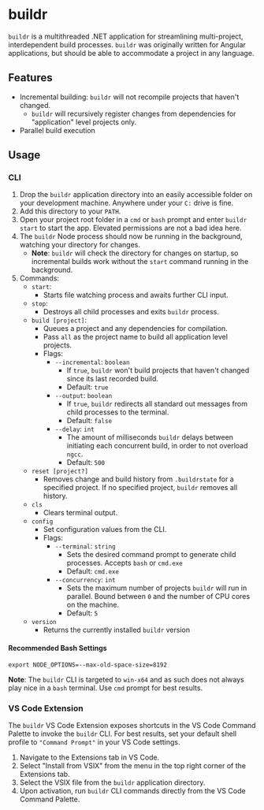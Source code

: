 # buildr
`buildr` is a multithreaded .NET application for streamlining multi-project, interdependent build processes. `buildr` was originally written for Angular applications, but should be able to accommodate a project in any language.

## Features
 - Incremental building: `buildr` will not recompile projects that haven't changed.
   - `buildr` will recursively register changes from dependencies for "application" level projects only.
 - Parallel build execution

## Usage

### CLI
 1. Drop the `buildr` application directory into an easily accessible folder on your development machine. Anywhere under your `C:` drive is fine.
 2. Add this directory to your `PATH`.
 3. Open your project root folder in a `cmd` or `bash` prompt and enter `buildr start` to start the app. Elevated permissions are not a bad idea here.
 4. The `buildr` Node process should now be running in the background, watching your directory for changes.
    - **Note**: `buildr` will check the directory for changes on startup, so incremental builds work without the `start` command running in the background.
 5. Commands:
    - `start`:
      - Starts file watching process and awaits further CLI input.
    - `stop`:
      - Destroys all child processes and exits `buildr` process.
    - `build [project]`:
      - Queues a project and any dependencies for compilation.
	  - Pass `all` as the project name to build all application level projects.
	  - Flags:
        - `--incremental`: `boolean`
          - If `true`, `buildr` won't build projects that haven't changed since its last recorded build.
          - Default: `true`
        - `--output`: `boolean`
          - If `true`, `buildr` redirects all standard out messages from child processes to the terminal.
          - Default: `false`
		- `--delay`: `int`
		  - The amount of milliseconds `buildr` delays between initiating each concurrent build, in order to not overload `ngcc`.
		  - Default: `500`
    - `reset [project?]`
      - Removes change and build history from `.buildrstate` for a specified project. If no specified project, `buildr` removes all history.
    - `cls`
      - Clears terminal output.
    - `config`
      - Set configuration values from the CLI.
      - Flags:
        - `--terminal`: `string`
          - Sets the desired command prompt to generate child processes. Accepts `bash` or `cmd.exe`
          - Default: `cmd.exe`
        - `--concurrency`: `int`
          - Sets the maximum number of projects `buildr` will run in parallel. Bound between `0` and the number of CPU cores on the machine.
		  - Default: `5`
    - `version`
      - Returns the currently installed `buildr` version

#### Recommended Bash Settings
```
export NODE_OPTIONS=--max-old-space-size=8192
```

**Note**: The `buildr` CLI is targeted to `win-x64` and as such does not always play nice in a `bash` terminal. Use `cmd` prompt for best results.

### VS Code Extension
The `buildr` VS Code Extension exposes shortcuts in the VS Code Command Palette to invoke the `buildr` CLI. For best results, set your default shell profile to `"Command Prompt"` in your VS Code settings.

 1. Navigate to the Extensions tab in VS Code.
 2. Select "Install from VSIX" from the menu in the top right corner of the Extensions tab.
 3. Select the VSIX file from the `buildr` application directory.
 4. Upon activation, run `buildr` CLI commands directly from the VS Code Command Palette.
